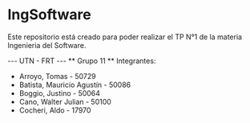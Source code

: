 # IngSoftware
Este repositorio está creado para poder realizar el TP N°1 de la materia Ingenieria del Software.

--- UTN - FRT ---
** Grupo 11 **
Integrantes:
* Arroyo, Tomas - 50729
* Batista, Mauricio Agustín - 50086
* Boggio, Justino - 50064
* Cano, Walter Julian - 50100
* Cocheri, Aldo - 17970
